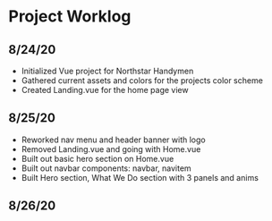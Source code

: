 # Project Worklog

## 8/24/20

- Initialized Vue project for Northstar Handymen
- Gathered current assets and colors for the projects color scheme
- Created Landing.vue for the home page view

## 8/25/20

- Reworked nav menu and header banner with logo
- Removed Landing.vue and going with Home.vue
- Built out basic hero section on Home.vue
- Built out navbar components: navbar, navitem
- Built Hero section, What We Do section with 3 panels and anims

## 8/26/20

